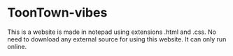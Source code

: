 # ToonTown-vibes
This is a website is made in notepad using extensions .html and .css.
No need to download any external source for using this website.
It can only run online.
